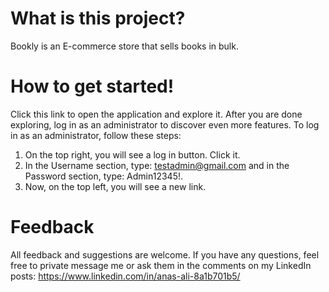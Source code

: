 #   What is this project?

Bookly is an E-commerce store that sells books in bulk.



#   How to get started!

Click this link to open the application and explore it. After you are done exploring, log in as an administrator to discover even more features. To log in as an administrator, follow these steps:

1. On the top right, you will see a log in button. Click it.
2. In the Username section, type: testadmin@gmail.com and in the Password section, type: Admin12345!.
3. Now, on the top left, you will see a new link.


# Feedback
All feedback and suggestions are welcome. If you have any questions, feel free to private message me or ask them in the comments on my LinkedIn posts: https://www.linkedin.com/in/anas-ali-8a1b701b5/
